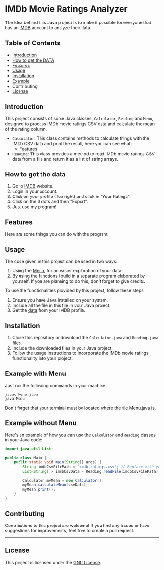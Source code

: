 
# IMDb Movie Ratings Analyzer

The idea behind this Java project is to make it possible for everyone 
that has an [IMDB](https://www.imdb.com/) account to analyze their data.



## Table of Contents

- [Introduction](#introduction)
- [How to get the DATA](#how-to-get-the-data)
- [Features](#features)
- [Usage](#usage)
- [Installation](#installation)
- [Example](#example)
- [Contributing](#contributing)
- [License](#license)

## Introduction

This project consists of some Java classes, `Calculator`, `Reading` and `Menu`, designed to process IMDb movie ratings CSV data and calculate the mean of the rating column.

- `Calculator`: This class contains methods to calculate things with the IMDb CSV data and print the result, here you can see what:
  - [Features](#features)
- `Reading`: This class provides a method to read IMDb movie ratings CSV data from a file and return it as a list of string arrays.

## How to get the data

1. Go to [IMDB](https://www.imdb.com/) website.
2. Login in your account.
3. Click on your profile (Top right) and click in "Your Ratings".
4. Click on the 3 dots and then "Export".
5. Just use my program!

## Features

Here are some things you can do with the program:



## Usage

The code given in this project can be used in two ways:
1. Using the [Menu](imdb/src/Menu.java), for an easier exploration of your data.
2. By using the functions i build in a separate program elaborated
by yourself. If you are planning to do this, 
don't forget to give credits.

To use the functionalities provided by this project, follow these steps:

1. Ensure you have Java installed on your system.
2. Include all the file in this [file](imdb/src)
 in your Java project.
3. Get the [data](#how-to-get-the-data) from your IMDB profile.

## Installation

1. Clone this repository or download the `Calculator.java` and `Reading.java` files.
2. Include the downloaded files in your Java project.
3. Follow the usage instructions to incorporate the IMDb movie ratings functionality into your project.

## Example with Menu

Just run the following commands in your machine:


```terminal
javac Menu.java
java Menu
```
Don't forget that your terminal must be located where
the file Menu.java is.

## Example without Menu

Here's an example of how you can use the `Calculator` and `Reading` classes in your Java code:

```java
import java.util.List;

public class Main {
    public static void main(String[] args) {
        String imdbCsvFilePath = "imdb_ratings.csv"; // Replace with your IMDb ratings CSV file path
        List<String[]> imdbCsvData = Reading.readFile(imdbCsvFilePath);

        Calculator myMean = new Calculator();
        myMean.calculateMean(csvData);
        myMean.print();
    }
}
```

## Contributing

Contributions to this project are welcome! If you find any issues or have suggestions for improvements, feel free to create a pull request.

---
## License
This project is licensed under the [GNU License](LICENSE).

